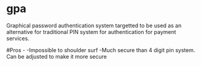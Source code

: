 # gpa

Graphical password authentication system targetted to be used as an alternative for traditional PIN system for authentication for payment services.

#Pros - 
-Impossible to shoulder surf
-Much secure than 4 digit pin system. Can be adjusted to make it more secure

